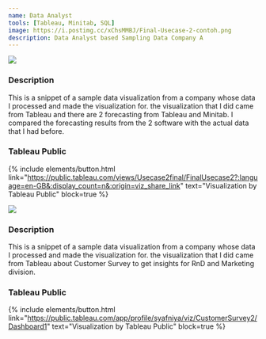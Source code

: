 ```yaml
---
name: Data Analyst
tools: [Tableau, Minitab, SQL]
image: https://i.postimg.cc/xChsMMBJ/Final-Usecase-2-contoh.png
description: Data Analyst based Sampling Data Company A
---
```


![](https://i.postimg.cc/xChsMMBJ/Final-Usecase-2-contoh.png)


### Description
This is a snippet of a sample data visualization from a company whose data I processed and made the visualization for.
the visualization that I did came from Tableau and there are 2 forecasting from Tableau and Minitab.
I compared the forecasting results from the 2 software with the actual data that I had before.

### Tableau Public
{% include elements/button.html link="https://public.tableau.com/views/Usecase2final/FinalUsecase2?:language=en-GB&:display_count=n&:origin=viz_share_link" text="Visualization by Tableau Public" block=true %}


![](https://i.ibb.co/Lny581c/Dashboard-1.png)


### Description
This is a snippet of a sample data visualization from a company whose data I processed and made the visualization for.
the visualization that I did came from Tableau about Customer Survey to get insights for RnD and Marketing division.

### Tableau Public
{% include elements/button.html link="https://public.tableau.com/app/profile/syafniya/viz/CustomerSurvey2/Dashboard1" text="Visualization by Tableau Public" block=true %}
